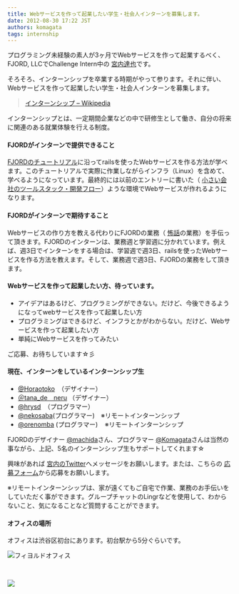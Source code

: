 ```yaml
---
title: Webサービスを作って起業したい学生・社会人インターンを募集します。
date: 2012-08-30 17:22 JST
authors: komagata
tags: internship
---
```

プログラミング未経験の素人が3ヶ月でWebサービスを作って起業するべく、FJORD, LLCでChallenge Intern中の [宮内達也](https://twitter.com/CheerDreams "宮内Twitter")です。

そろそろ、インターンシップを卒業する時期がやって参ります。それに伴い、Webサービスを作って起業したい学生・社会人インターンを募集します。

> [インターンシップ – Wikipedia](http://ja.wikipedia.org/wiki/%E3%82%A4%E3%83%B3%E3%82%BF%E3%83%BC%E3%83%B3%E3%82%B7%E3%83%83%E3%83%97)

インターンシップとは、一定期間企業などの中で研修生として働き、自分の将来に関連のある就業体験を行える制度。  

#### FJORDがインターンで提供できること

 [FJORDのチュートリアル](https://github.com/fjordllc/tutorial/wiki)に沿ってrailsを使ったWebサービスを作る方法が学べます。このチュートリアルで実際に作業しながらインフラ（Linux）を含めて、学べるようになっています。最終的には以前のエントリーに書いた（ [小さい会社のツールスタック・開発フロー](http://fjord.jp/love/1084.html)）ような環境でWebサービスが作れるようになります。  

#### FJORDがインターンで期待すること
Webサービスの作り方を教える代わりにFJORDの業務（ [怖話](http://kowabana.jp/ "怖い話")の業務）を手伝って頂きます。FJORDのインターンは、業務週と学習週に分かれています。例えば、週3日でインターンをする場合は、学習週で週3日、railsを使ったWebサービスを作る方法を教えます。そして、業務週で週3日、FJORDの業務をして頂きます。  

#### Webサービスを作って起業したい方、待っています。

- アイデアはあるけど、プログラミングができない。だけど、今後できるようになってwebサービスを作って起業したい方
- プログラミングはできるけど、インフラとかがわからない。だけど、Webサービスを作って起業したい方
- 単純にWebサービスを作ってみたい

ご応募、お待ちしています☆彡  

#### 現在、インターンをしているインターンシップ生

- [@Horaotoko](https://twitter.com/Horaotoko "中里")　（デザイナー）
- [＠tana\_de＿neru](https://twitter.com/tana_de_neru "tana\_de\_neru") （デザイナー）
- [@hrysd](https://twitter.com/hrysd "吉田")　（プログラマー）
- [@nekosaba](https://twitter.com/nekosaba "nekosaba")(プログラマー)　※リモートインターンシップ
- [@orenomba](https://twitter.com/orenomba "@orenomba") (プログラマー)    ※リモートインターンシップ

FJORDのデザイナー [@machida](https://twitter.com/machida "@machida")さん、プログラマー [@Komagata](https://twitter.com/komagata "@komagata")さんは当然の事ながら、上記、5名のインターンシップ生もサポートしてくれます☆

興味があれば [宮内のTwitter](https://twitter.com/CheerDreams "宮内Twitter")へメッセージをお願いします。または、こちらの [応募フォーム](https://docs.google.com/spreadsheet/viewform?fromEmail=true&formkey=dFN3ZWlaQ2xTZktDMldSaEE1UlVLZVE6MQ "応募フォーム")から応募をお願いします。

※リモートインターンシップは、家が遠くてもご自宅で作業、業務のお手伝いをしていただく事ができます。グループチャットのLingrなどを使用して、わからないこと、気になることなど質問することができます。

#### オフィスの場所
オフィスは渋谷区初台にあります。初台駅から5分ぐらいです。

 ![フィヨルドオフィス](https://lh3.googleusercontent.com/-YSpOIMhC1D8/UD8a6c52rPI/AAAAAAAAAe0/0lSqEl7-Wfo/s512/2012-08-30%252016.43.56.jpg)

 

 ![](https://lh3.googleusercontent.com/-deije2hqjtQ/UD8a5oHlG8I/AAAAAAAAAew/wYZYgAE5Lzc/s512/2012-08-30%252016.44.37.jpg)

